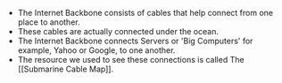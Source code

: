 - The Internet Backbone consists of cables that help connect from one place to another.
- These cables are actually connected under the ocean.
- The Internet Backbone connects Servers or 'Big Computers' for example, Yahoo or Google, to one another.
- The resource we used to see these connections is called The [[Submarine Cable Map]].